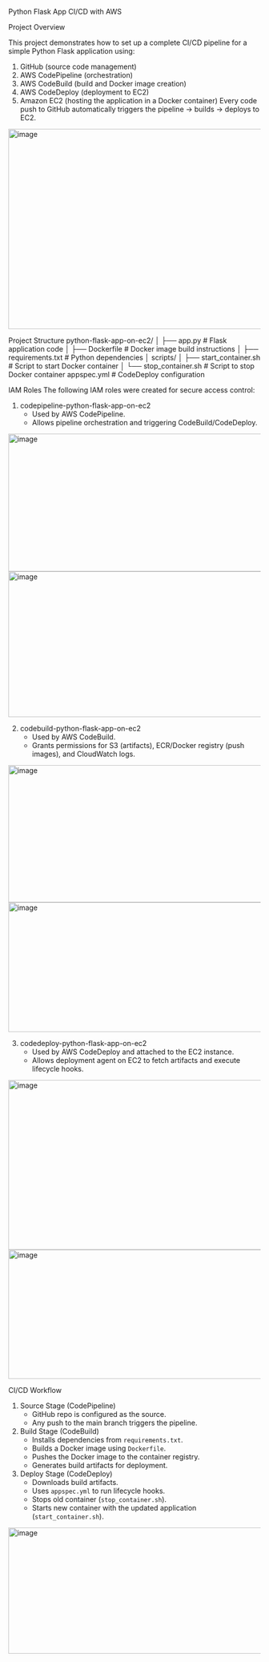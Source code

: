 Python Flask App CI/CD with AWS

Project Overview

This project demonstrates how to set up a complete CI/CD pipeline for a simple Python Flask application using:
1.	GitHub (source code management)
2.	AWS CodePipeline (orchestration)
3.	AWS CodeBuild (build and Docker image creation)
4.	AWS CodeDeploy (deployment to EC2)
5.	Amazon EC2 (hosting the application in a Docker container)
Every code push to GitHub automatically triggers the pipeline → builds → deploys to EC2.
 <img width="743" height="400" alt="image" src="https://github.com/user-attachments/assets/456e8aee-8727-4fa1-bf62-a3466f090ce0" />

Project Structure
python-flask-app-on-ec2/
│   ├── app.py                 # Flask application code
│   ├── Dockerfile             # Docker image build instructions
│   ├── requirements.txt       # Python dependencies
│
scripts/
│   ├── start_container.sh     # Script to start Docker container
│   └── stop_container.sh      # Script to stop Docker container
appspec.yml                    # CodeDeploy configuration

IAM Roles
The following IAM roles were created for secure access control:
1. codepipeline-python-flask-app-on-ec2
   - Used by AWS CodePipeline.
   - Allows pipeline orchestration and triggering CodeBuild/CodeDeploy.
 <img width="940" height="275" alt="image" src="https://github.com/user-attachments/assets/d2d33db3-824e-4262-9422-5515a089584f" />
 <img width="940" height="291" alt="image" src="https://github.com/user-attachments/assets/5291a9d8-1612-432f-ac85-0115a7b5156b" />

2. codebuild-python-flask-app-on-ec2
   - Used by AWS CodeBuild.
   - Grants permissions for S3 (artifacts), ECR/Docker registry (push images), and CloudWatch logs.
 <img width="940" height="274" alt="image" src="https://github.com/user-attachments/assets/5ddb110c-2944-41e3-822f-0e6050f454da" />
 <img width="940" height="259" alt="image" src="https://github.com/user-attachments/assets/2205bc46-3e57-44be-90ae-f8fc257065ef" />

3. codedeploy-python-flask-app-on-ec2
   - Used by AWS CodeDeploy and attached to the EC2 instance.
   - Allows deployment agent on EC2 to fetch artifacts and execute lifecycle hooks.
 <img width="940" height="339" alt="image" src="https://github.com/user-attachments/assets/02f6968c-f230-484e-b3f4-7905ccd6e282" />
 <img width="940" height="258" alt="image" src="https://github.com/user-attachments/assets/08dfd0bb-15bf-48c4-8f6b-6c9c060f9567" />

CI/CD Workflow
1. Source Stage (CodePipeline)
   - GitHub repo is configured as the source.
   - Any push to the main branch triggers the pipeline.
2. Build Stage (CodeBuild)
   - Installs dependencies from `requirements.txt`.
   - Builds a Docker image using `Dockerfile`.
   - Pushes the Docker image to the container registry.
   - Generates build artifacts for deployment.
3. Deploy Stage (CodeDeploy)
   - Downloads build artifacts.
   - Uses `appspec.yml` to run lifecycle hooks.
   - Stops old container (`stop_container.sh`).
   - Starts new container with the updated application (`start_container.sh`).
<img width="940" height="252" alt="image" src="https://github.com/user-attachments/assets/37072ed1-268d-4ebe-9a18-11b16f27d6d1" />
